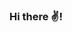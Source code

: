 ### Hi there ✌!

<!--
**sheycc/sheycc** is a ✨ _special_ ✨ repository because its `README.md` (this file) appears on your GitHub profile.

I'm Sheyla Cruz Castro @sheycc 👩‍🦰. Here are some things about me:

I have a bachelor's degree in Computer Science 📜 obtained in December 2022 at the University of Havana 🎓. 
I’m working to become a great Front-End Software Developer 👩‍💻💻...
Currently learning a lot of stuff 🔭.

👀 I’m also interested in movies🎬, fitness lifestyle🏃‍♀️, animals🐶🐱 and life in general...🌱🌸!

